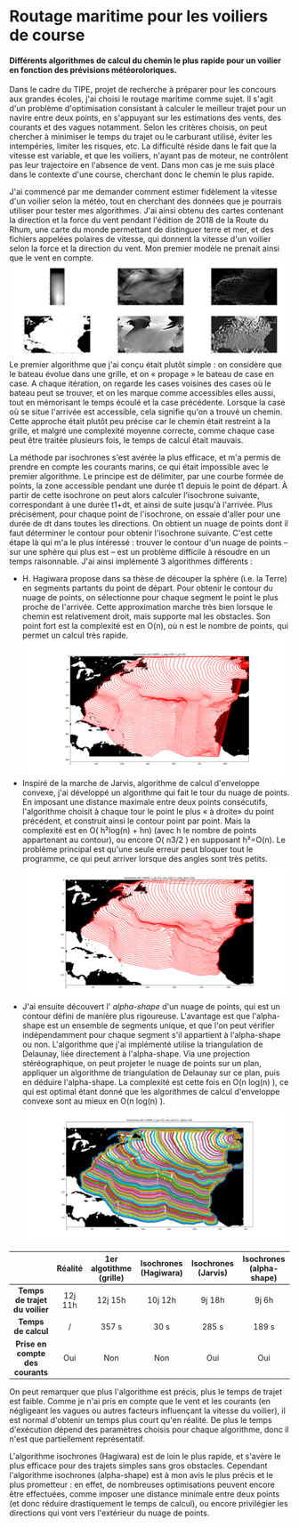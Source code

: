 
# Routage maritime pour les voiliers de course
#### Différents algorithmes de calcul du chemin le plus rapide pour un voilier en fonction des prévisions météoroloriques.
Dans le cadre du TIPE, projet de recherche à préparer pour les concours aux grandes écoles,
j'ai choisi le routage maritime comme sujet. Il s'agit d'un problème d'optimisation consistant à
calculer le meilleur trajet pour un navire entre deux points, en s'appuyant sur les estimations des
vents, des courants et des vagues notamment. Selon les critères choisis, on peut chercher à
minimiser le temps du trajet ou le carburant utilisé, éviter les intempéries, limiter les risques, etc. La
difficulté réside dans le fait que la vitesse est variable, et que les voiliers, n'ayant pas de moteur, ne
contrôlent pas leur trajectoire en l'absence de vent. Dans mon cas je me suis placé dans le contexte
d'une course, cherchant donc le chemin le plus rapide.

J'ai commencé par me demander comment estimer fidèlement la vitesse d'un voilier selon la
météo, tout en cherchant des données que je pourrais utiliser pour tester mes algorithmes. J'ai ainsi
obtenu des cartes contenant la direction et la force du vent pendant l'édition de 2018 de la Route du
Rhum, une carte du monde permettant de distinguer terre et mer, et des fichiers appelées polaires de
vitesse, qui donnent la vitesse d'un voilier selon la force et la direction du vent. Mon premier
modèle ne prenait ainsi que le vent en compte.
![_Données_](/images/data.png)
Le premier algorithme que j'ai conçu était plutôt simple : on considère que le bateau évolue
dans une grille, et on « propage » le bateau de case en case. A chaque itération, on regarde les cases
voisines des cases où le bateau peut se trouver, et on les marque comme accessibles elles aussi, tout
en mémorisant le temps écoulé et la case précédente. Lorsque la case où se situe l'arrivée est
accessible, cela signifie qu'on a trouvé un chemin. Cette approche était plutôt peu précise car le
chemin était restreint à la grille, et malgré une complexité moyenne correcte, comme chaque case
peut être traitée plusieurs fois, le temps de calcul était mauvais.

La méthode par isochrones s'est avérée la plus efficace, et m'a permis de prendre en compte
les courants marins, ce qui était impossible avec le premier algorithme. Le principe est de délimiter,
par une courbe formée de points, la zone accessible pendant une durée t1 depuis le point de départ.
À partir de cette isochrone on peut alors calculer l'isochrone suivante, correspondant à une durée
t1+dt, et ainsi de suite jusqu'à l'arrivée. Plus précisément, pour chaque point de l'isochrone, on essaie
d'aller pour une durée de dt dans toutes les directions. On obtient un nuage de points dont il faut
déterminer le contour pour obtenir l'isochrone suivante.
C'est cette étape là qui m'a le plus intéressé : trouver le contour d'un nuage de points – sur
une sphère qui plus est – est un problème difficile à résoudre en un temps raisonnable. J'ai ainsi
implémenté 3 algorithmes différents :

- H. Hagiwara propose dans sa thèse de
    découper la sphère (i.e. la Terre) en segments
    partants du point de départ. Pour obtenir le
    contour du nuage de points, on sélectionne
    pour chaque segment le point le plus proche
    de l'arrivée. Cette approximation marche très
    bien lorsque le chemin est relativement droit,
    mais supporte mal les obstacles. Son point
    fort est la complexité est en O(n), où n est le
    nombre de points, qui permet un calcul très
    rapide.
    ![_Isochrones (Hagiwara)_](/images/isoH.png)
- Inspiré de la marche de Jarvis, algorithme de calcul d'enveloppe convexe, j'ai développé un
    algorithme qui fait le tour du nuage de points. En imposant une distance maximale entre
    deux points consécutifs, l'algorithme choisit
    à chaque tour le point le plus « à droite» du
    point précédent, et construit ainsi le contour
    point par point. Mais la complexité est en
    O( h²log(n) + hn) (avec h le nombre de
    points appartenant au contour), ou encore
    O( n3/2 ) en supposant h²=O(n). Le problème
    principal est qu'une seule erreur peut bloquer
    tout le programme, ce qui peut arriver
    lorsque des angles sont très petits.
    ![_Isochrones (Jarvis)_](/images/isoJ.png)
- J'ai ensuite découvert l' _alpha-shape_ d'un nuage de points, qui est un contour défini de
    manière plus rigoureuse. L'avantage est que l'alpha-shape est un ensemble de segments
    unique, et que l'on peut vérifier indépendamment pour chaque segment s'il appartient à
    l'alpha-shape ou non. L'algorithme que j'ai
    implémenté utilise la triangulation de
    Delaunay, liée directement à l'alpha-shape.
    Via une projection stéréographique, on peut
    projeter le nuage de points sur un plan,
    appliquer un algorithme de triangulation de
    Delaunay sur ce plan, puis en déduire
    l'alpha-shape. La complexité est cette fois en
    O(n log(n) ), ce qui est optimal étant donné
    que les algorithmes de calcul d'enveloppe
    convexe sont au mieux en O(n log(n) ).
    ![_Isochrones (alpha-shape)_](/images/isoA.png)

|                                  | **Réalité** | **1er algotithme (grille)** | **Isochrones (Hagiwara)** | **Isochrones (Jarvis)** | **Isochrones (alpha-shape)** |
|:--------------------------------:|:-----------:|:---------------------------:|:-------------------------:|:-----------------------:|:----------------------------:|
|  **Temps de trajet du voilier**  |   12j 11h   |           12j 15h           |          10j 12h          |          9j 18h         |             9j 6h            |
|        **Temps de calcul**       |      /      |            357 s            |            30 s           |          285 s          |             189 s            |
| **Prise en compte des courants** |     Oui     |             Non             |            Non            |           Oui           |              Oui             |

On peut remarquer que plus l'algorithme est précis, plus le temps de trajet est faible. Comme
je n'ai pris en compte que le vent et les courants (en négligeant les vagues ou autres facteurs
influençant la vitesse du voilier), il est normal d'obtenir un temps plus court qu'en réalité.
De plus le temps d'exécution dépend des paramètres choisis pour chaque algorithme, donc il
n'est que partiellement représentatif.

L'algorithme isochrones (Hagiwara) est de loin le plus rapide, et s'avère le plus efficace pour
des trajets simples sans gros obstacles. Cependant l'algorithme isochrones (alpha-shape) est à mon
avis le plus précis et le plus prometteur : en effet, de nombreuses optimisations peuvent encore être
effectuées, comme imposer une distance minimale entre deux points (et donc réduire drastiquement
le temps de calcul), ou encore privilégier les directions qui vont vers l'extérieur du nuage de points.


